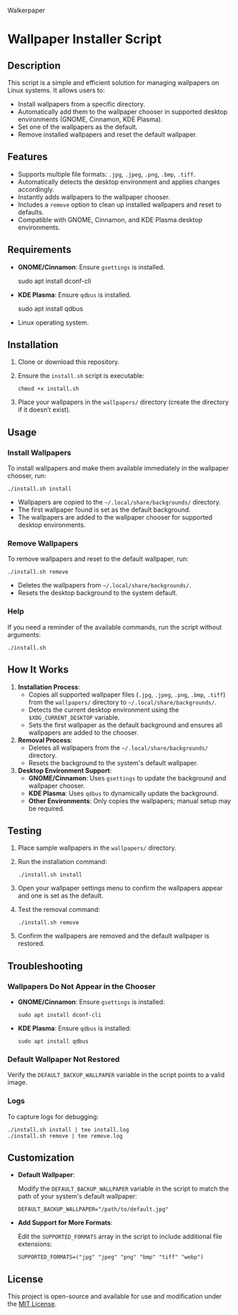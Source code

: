  Walkerpaper

Wallpaper Installer Script
==========================

Description
-----------

This script is a simple and efficient solution for managing wallpapers on Linux systems. It allows users to:

*   Install wallpapers from a specific directory.
*   Automatically add them to the wallpaper chooser in supported desktop environments (GNOME, Cinnamon, KDE Plasma).
*   Set one of the wallpapers as the default.
*   Remove installed wallpapers and reset the default wallpaper.

Features
--------

*   Supports multiple file formats: `.jpg`, `.jpeg`, `.png`, `.bmp`, `.tiff`.
*   Automatically detects the desktop environment and applies changes accordingly.
*   Instantly adds wallpapers to the wallpaper chooser.
*   Includes a `remove` option to clean up installed wallpapers and reset to defaults.
*   Compatible with GNOME, Cinnamon, and KDE Plasma desktop environments.

Requirements
------------

*   **GNOME/Cinnamon**: Ensure `gsettings` is installed.

    sudo apt install dconf-cli

*   **KDE Plasma**: Ensure `qdbus` is installed.

    sudo apt install qdbus

*   Linux operating system.

Installation
------------

1.  Clone or download this repository.
2.  Ensure the `install.sh` script is executable:
    
        chmod +x install.sh
    
3.  Place your wallpapers in the `wallpapers/` directory (create the directory if it doesn’t exist).

Usage
-----

### Install Wallpapers

To install wallpapers and make them available immediately in the wallpaper chooser, run:

    ./install.sh install

*   Wallpapers are copied to the `~/.local/share/backgrounds/` directory.
*   The first wallpaper found is set as the default background.
*   The wallpapers are added to the wallpaper chooser for supported desktop environments.

### Remove Wallpapers

To remove wallpapers and reset to the default wallpaper, run:

    ./install.sh remove

*   Deletes the wallpapers from `~/.local/share/backgrounds/`.
*   Resets the desktop background to the system default.

### Help

If you need a reminder of the available commands, run the script without arguments:

    ./install.sh

How It Works
------------

1.  **Installation Process**:
    *   Copies all supported wallpaper files (`.jpg`, `.jpeg`, `.png`, `.bmp`, `.tiff`) from the `wallpapers/` directory to `~/.local/share/backgrounds/`.
    *   Detects the current desktop environment using the `$XDG_CURRENT_DESKTOP` variable.
    *   Sets the first wallpaper as the default background and ensures all wallpapers are added to the chooser.
2.  **Removal Process**:
    *   Deletes all wallpapers from the `~/.local/share/backgrounds/` directory.
    *   Resets the background to the system's default wallpaper.
3.  **Desktop Environment Support**:
    *   **GNOME/Cinnamon**: Uses `gsettings` to update the background and wallpaper chooser.
    *   **KDE Plasma**: Uses `qdbus` to dynamically update the background.
    *   **Other Environments**: Only copies the wallpapers; manual setup may be required.

Testing
-------

1.  Place sample wallpapers in the `wallpapers/` directory.
2.  Run the installation command:
    
        ./install.sh install
    
3.  Open your wallpaper settings menu to confirm the wallpapers appear and one is set as the default.
4.  Test the removal command:
    
        ./install.sh remove
    
5.  Confirm the wallpapers are removed and the default wallpaper is restored.

Troubleshooting
---------------

### Wallpapers Do Not Appear in the Chooser

*   **GNOME/Cinnamon**: Ensure `gsettings` is installed:
    
        sudo apt install dconf-cli
    
*   **KDE Plasma**: Ensure `qdbus` is installed:
    
        sudo apt install qdbus
    

### Default Wallpaper Not Restored

Verify the `DEFAULT_BACKUP_WALLPAPER` variable in the script points to a valid image.

### Logs

To capture logs for debugging:

    
    ./install.sh install | tee install.log
    ./install.sh remove | tee remove.log
        

Customization
-------------

*   **Default Wallpaper**:
    
    Modify the `DEFAULT_BACKUP_WALLPAPER` variable in the script to match the path of your system's default wallpaper:
    
        DEFAULT_BACKUP_WALLPAPER="/path/to/default.jpg"
    
*   **Add Support for More Formats**:
    
    Edit the `SUPPORTED_FORMATS` array in the script to include additional file extensions:
    
        SUPPORTED_FORMATS=("jpg" "jpeg" "png" "bmp" "tiff" "webp")
    

License
-------

This project is open-source and available for use and modification under the [MIT License](LICENSE).

